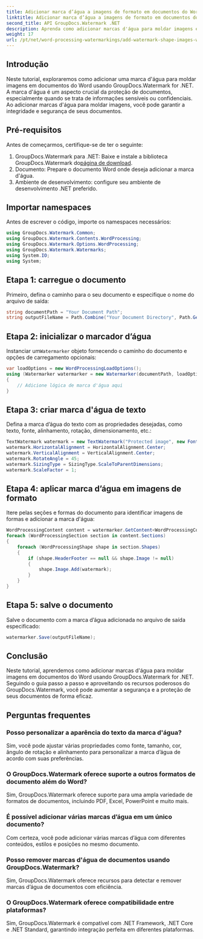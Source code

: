 ```yaml
---
title: Adicionar marca d’água a imagens de formato em documentos do Word
linktitle: Adicionar marca d’água a imagens de formato em documentos do Word
second_title: API GroupDocs.Watermark .NET
description: Aprenda como adicionar marcas d'água para moldar imagens em documentos do Word usando GroupDocs.Watermark for .NET. Aumente a segurança dos documentos com este tutorial.
weight: 17
url: /pt/net/word-processing-watermarkings/add-watermark-shape-images-word-docs/
---
```

## Introdução
Neste tutorial, exploraremos como adicionar uma marca d'água para moldar imagens em documentos do Word usando GroupDocs.Watermark for .NET. A marca d'água é um aspecto crucial da proteção de documentos, especialmente quando se trata de informações sensíveis ou confidenciais. Ao adicionar marcas d'água para moldar imagens, você pode garantir a integridade e segurança de seus documentos.
## Pré-requisitos
Antes de começarmos, certifique-se de ter o seguinte:
1.  GroupDocs.Watermark para .NET: Baixe e instale a biblioteca GroupDocs.Watermark do[página de download](https://releases.groupdocs.com/Watermark/net/).
2. Documento: Prepare o documento Word onde deseja adicionar a marca d'água.
3. Ambiente de desenvolvimento: configure seu ambiente de desenvolvimento .NET preferido.
## Importar namespaces
Antes de escrever o código, importe os namespaces necessários:
```csharp
using GroupDocs.Watermark.Common;
using GroupDocs.Watermark.Contents.WordProcessing;
using GroupDocs.Watermark.Options.WordProcessing;
using GroupDocs.Watermark.Watermarks;
using System.IO;
using System;
```
## Etapa 1: carregue o documento
Primeiro, defina o caminho para o seu documento e especifique o nome do arquivo de saída:
```csharp
string documentPath = "Your Document Path";
string outputFileName = Path.Combine("Your Document Directory", Path.GetFileName(documentPath));
```
## Etapa 2: inicializar o marcador d’água
 Instanciar um`Watermarker` objeto fornecendo o caminho do documento e opções de carregamento opcionais:
```csharp
var loadOptions = new WordProcessingLoadOptions();
using (Watermarker watermarker = new Watermarker(documentPath, loadOptions))
{
    // Adicione lógica de marca d'água aqui
}
```
## Etapa 3: criar marca d'água de texto
Defina a marca d’água do texto com as propriedades desejadas, como texto, fonte, alinhamento, rotação, dimensionamento, etc.:
```csharp
TextWatermark watermark = new TextWatermark("Protected image", new Font("Arial", 8));
watermark.HorizontalAlignment = HorizontalAlignment.Center;
watermark.VerticalAlignment = VerticalAlignment.Center;
watermark.RotateAngle = 45;
watermark.SizingType = SizingType.ScaleToParentDimensions;
watermark.ScaleFactor = 1;
```
## Etapa 4: aplicar marca d’água em imagens de formato
Itere pelas seções e formas do documento para identificar imagens de formas e adicionar a marca d'água:
```csharp
WordProcessingContent content = watermarker.GetContent<WordProcessingContent>();
foreach (WordProcessingSection section in content.Sections)
{
    foreach (WordProcessingShape shape in section.Shapes)
    {
        if (shape.HeaderFooter == null && shape.Image != null)
        {
            shape.Image.Add(watermark);
        }
    }
}
```
## Etapa 5: salve o documento
Salve o documento com a marca d’água adicionada no arquivo de saída especificado:
```csharp
watermarker.Save(outputFileName);
```

## Conclusão
Neste tutorial, aprendemos como adicionar marcas d'água para moldar imagens em documentos do Word usando GroupDocs.Watermark for .NET. Seguindo o guia passo a passo e aproveitando os recursos poderosos do GroupDocs.Watermark, você pode aumentar a segurança e a proteção de seus documentos de forma eficaz.
## Perguntas frequentes
### Posso personalizar a aparência do texto da marca d'água?
Sim, você pode ajustar várias propriedades como fonte, tamanho, cor, ângulo de rotação e alinhamento para personalizar a marca d’água de acordo com suas preferências.
### O GroupDocs.Watermark oferece suporte a outros formatos de documento além do Word?
Sim, GroupDocs.Watermark oferece suporte para uma ampla variedade de formatos de documentos, incluindo PDF, Excel, PowerPoint e muito mais.
### É possível adicionar várias marcas d’água em um único documento?
Com certeza, você pode adicionar várias marcas d’água com diferentes conteúdos, estilos e posições no mesmo documento.
### Posso remover marcas d'água de documentos usando GroupDocs.Watermark?
Sim, GroupDocs.Watermark oferece recursos para detectar e remover marcas d’água de documentos com eficiência.
### O GroupDocs.Watermark oferece compatibilidade entre plataformas?
Sim, GroupDocs.Watermark é compatível com .NET Framework, .NET Core e .NET Standard, garantindo integração perfeita em diferentes plataformas.